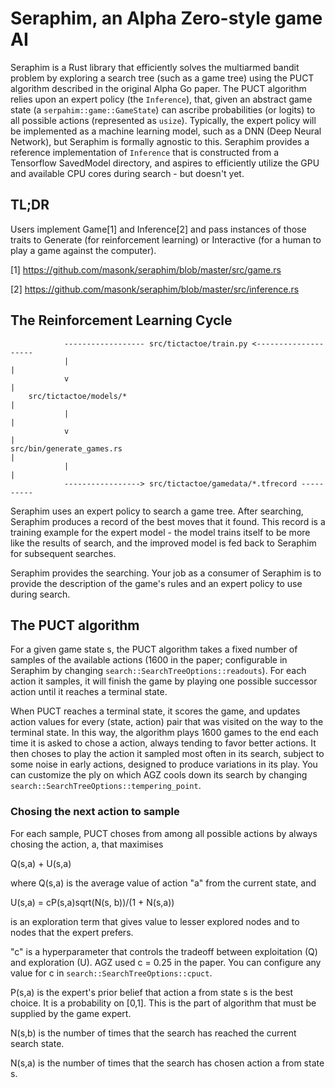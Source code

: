 # Seraphim, an Alpha Zero-style game AI

Seraphim is a Rust library that efficiently solves the multiarmed bandit problem by exploring a search tree (such as a game tree) using the PUCT algorithm described in the original Alpha Go paper. The PUCT algorithm relies upon an expert policy (the `Inference`), that, given an abstract game state (a `serpahim::game::GameState`) can ascribe probabilities (or logits) to all possible actions (represented as `usize`).  Typically, the expert policy will be implemented as a machine learning model, such as a DNN (Deep Neural Network), but Seraphim is formally agnostic to this. Seraphim provides a reference implementation of `Inference` that is constructed from a Tensorflow SavedModel directory, and aspires to efficiently utilize the GPU and available CPU cores during search - but doesn't yet.

## TL;DR
Users implement Game[1] and Inference[2] and pass instances of those traits to Generate (for reinforcement learning) or Interactive (for a human to play a game against the computer).

[1] https://github.com/masonk/seraphim/blob/master/src/game.rs

[2] https://github.com/masonk/seraphim/blob/master/src/inference.rs

## The Reinforcement Learning Cycle
```
            ------------------ src/tictactoe/train.py <--------------------
            |                                                             |
            v                                                             |
    src/tictactoe/models/*                                                |
            |                                                             |
            v                                                             |
src/bin/generate_games.rs                                                 |
            |                                                             |
            -----------------> src/tictactoe/gamedata/*.tfrecord ----------
```

Seraphim uses an expert policy to search a game tree. After searching, Seraphim produces a record
of the best moves that it found. This record is a training example for the expert model - the model
trains itself to be more like the results of search, and the improved model is fed back to Seraphim
for subsequent searches.

Seraphim provides the searching. Your job as a consumer of Seraphim is to provide the description of the game's rules and an expert policy to use during search.


## The PUCT algorithm

For a given game state s, the PUCT algorithm takes a fixed number of samples  of the available actions (1600 in the paper; configurable in Seraphim by changing `search::SearchTreeOptions::readouts`). For each action it samples, it will finish the game by playing one possible successor action until it reaches a terminal state.

When PUCT reaches a terminal state, it scores the game, and updates action values for every (state, action) pair that was visited on the way to the terminal state. In this way, the algorithm plays 1600 games to the end each time it is asked to chose a action, always tending to favor better actions. It then choses to play the action it sampled most often in its search, subject to some noise in early actions, designed to produce variations in its play. You can customize the ply on which AGZ cools down its search by changing `search::SearchTreeOptions::tempering_point`. 

### Chosing the next action to sample

For each sample, PUCT choses from among all possible actions by always chosing the action, a, that maximises

Q(s,a) + U(s,a)

where Q(s,a) is the average value of action "a" from the current state, and

U(s,a) = cP(s,a)sqrt(N(s, b))/(1 + N(s,a))

is an exploration term that gives value to lesser explored nodes and to nodes that the expert prefers.

"c" is a hyperparameter that controls the tradeoff between exploitation (Q) and exploration (U). AGZ used c = 0.25 in the paper. You can configure any value for c in `search::SearchTreeOptions::cpuct`.

P(s,a) is the expert's prior belief that action a from state s is the best choice. It is a probability on [0,1]. This is the part of algorithm that must be supplied by the game expert.

N(s,b) is the number of times that the search has reached the current search state.

N(s,a) is the number of times that the search has chosen action a from state s. 

